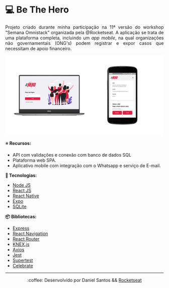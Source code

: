 # :computer: Be The Hero

<p align="justify">
Projeto criado durante minha participação na 11ª versão do workshop "Semana Omnistack" organizada pela @Rocketseat.
A aplicação se trata de uma plataforma completa, incluindo um <i>app mobile</i>, na qual organizações não governamentais (ONG's) podem registrar e expor casos que necessitam de apoio financeiro.
</p>

![preview](.github/preview.png)

**:star: Recursos:**

- API com validações e conexão com banco de dados SQL
- Plataforma web SPA.
- Aplicativo mobile com integração com o Whatsapp e serviço de E-mail.

**:rocket: Tecnologias:**

- [Node JS](https://nodejs.org/en/)
- [React JS](https://pt-br.reactjs.org/)
- [React Native](https://facebook.github.io/react-native/)
- [Expo](https://expo.io/)
- [SQLite](https://www.sqlite.org/index.html)

**:package: Bibliotecas:**
- [Express](https://expressjs.com/pt-br/)
- [React Navigation](https://reactnavigation.org/)
- [React Router](https://reacttraining.com/react-router/web/)
- [KNEX.js](http://knexjs.org/)
- [Axios](https://github.com/axios/axios)
- [Jest](https://jestjs.io/)
- [Supertest](https://www.npmjs.com/package/supertest)
- [Celebrate](https://www.npmjs.com/package/celebrate)

---

<p align="center">:coffee: Desenvolvido por Daniel Santos && <a href="https://github.com/Rocketseat">Rocketseat</a></p>
